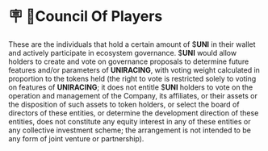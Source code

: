 # 🪧 Council Of Players

These are the individuals that hold a certain amount of $**UNI** in their wallet and actively participate in ecosystem governance. $**UNI** would allow holders to create and vote on governance proposals to determine future features and/or parameters of **UNIRACING**, with voting weight calculated in proportion to the tokens held (the right to vote is restricted solely to voting on features of **UNIRACING**; it does not entitle $**UNI** holders to vote on the operation and management of the Company, its affiliates, or their assets or the disposition of such assets to token holders, or select the board of directors of these entities, or determine the development direction of these entities, does not constitute any equity interest in any of these entities or any collective investment scheme; the arrangement is not intended to be any form of joint venture or partnership).
